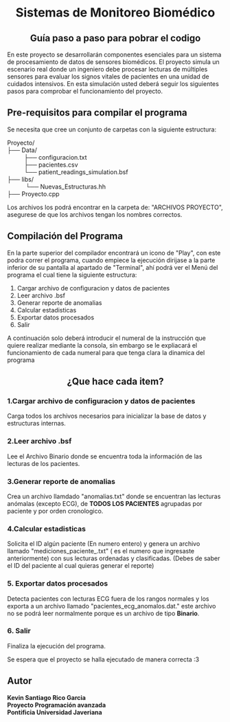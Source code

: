 <h1 align="center"> Sistemas de Monitoreo Biomédico </h1>
<h2 align="center"> Guía paso a paso para pobrar el codigo </h2>

En este proyecto se desarrollarán componentes esenciales para un sistema de procesamiento de datos de sensores biomédicos. El proyecto simula un escenario real donde un ingeniero debe procesar lecturas de múltiples sensores para evaluar los signos vitales de pacientes en una unidad de cuidados intensivos. En esta simulación usted deberá seguir los siguientes pasos para comprobar el funcionamiento del proyecto.

## Pre-requisitos para compilar el programa ## 
Se necesita que cree un conjunto de carpetas con la siguiente estructura: 

Proyecto/ <br> 
├── Data/ <br>
&nbsp; &nbsp;&nbsp;&nbsp;&nbsp;&nbsp;&nbsp;&nbsp; ├── configuracion.txt <br>
&nbsp; &nbsp;&nbsp;&nbsp;&nbsp;&nbsp;&nbsp;&nbsp;   ├── pacientes.csv <br>
&nbsp; &nbsp;&nbsp;&nbsp;&nbsp;&nbsp;&nbsp;&nbsp;  └── patient_readings_simulation.bsf <br>
├── libs/ <br>
&nbsp; &nbsp;&nbsp;&nbsp;&nbsp;&nbsp; &nbsp;&nbsp; └── Nuevas_Estructuras.hh <br>
├── Proyecto.cpp <br>

Los archivos los podrá encontrar en la carpeta de: "ARCHIVOS PROYECTO", asegurese de que los archivos tengan los nombres correctos.

## Compilación del Programa ##
En la parte superior del compilador encontrará un icono de "Play", con este podra correr el programa, cuando empiece la ejecución dirijase a la parte inferior de su pantalla al apartado de "Terminal", ahí podrá ver el Menú del programa el cual tiene la siguiente estructura: 

1. Cargar archivo de configuracion y datos de pacientes
2. Leer archivo .bsf
3. Generar reporte de anomalias 
4. Calcular estadisticas
5. Exportar datos procesados
6. Salir

A continuación solo deberá introducir el numeral de la instrucción que quiere realizar mediante la consola, sin embargo se le expliacará el funcionamiento de cada numeral para que tenga clara la dinamica del programa 

<h2 align="center"> ¿Que hace cada item? </h2>

### 1.Cargar archivo de configuracion y datos de pacientes ###
Carga todos los archivos necesarios para inicializar la base de datos y estructuras internas.

### 2.Leer archivo .bsf ###
Lee el Archivo Binario donde se encuentra toda la información de las lecturas de los pacientes.

### 3.Generar reporte de anomalias  ###
Crea un archivo llamdado "anomalias.txt" donde se encuentran las lecturas anómalas (excepto ECG), de **TODOS LOS PACIENTES** agrupadas por paciente y por orden cronologico.

### 4.Calcular estadisticas ###
Solicita el ID algún paciente (En numero entero) y genera un archivo llamado "mediciones_paciente_<ID>.txt" (<ID> es el numero que ingresaste anteriormente) con sus lecturas ordenadas y clasificadas. (Debes de saber el ID del paciente al cual quieras generar el reporte)

### 5. Exportar datos procesados ###
Detecta pacientes con lecturas ECG fuera de los rangos normales y los exporta a un archivo llamado "pacientes_ecg_anomalos.dat." este archivo no se podrá leer normalmente porque es un archivo de tipo **Binario**.

### 6. Salir ###
Finaliza la ejecución del programa.

Se espera que el proyecto se halla ejecutado de manera correcta :3

## Autor

**Kevin Santiago Rico Garcia** <br>
**Proyecto Programación avanzada**<br>
**Pontificia Universidad Javeriana**<br>
